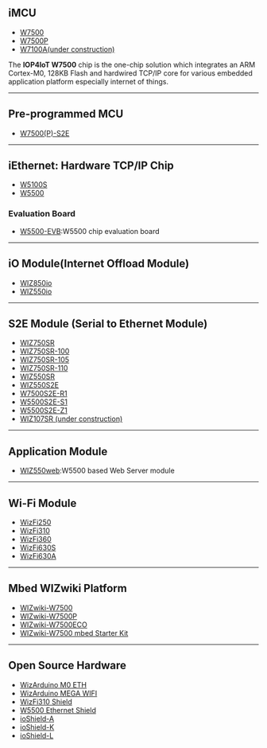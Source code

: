 
## iMCU
  * [W7500](W7500.md)
  * [W7500P](W7500P.md)
  * [W7100A(under construction)](W7100A.md)
  
The **IOP4IoT W7500** chip is the one-chip solution which integrates an ARM Cortex-M0, 128KB Flash and hardwired TCP/IP core for various embedded application platform especially internet of things.  

---
## Pre-programmed MCU
  * [W7500(P)-S2E](W7500-S2E.md)
---
## iEthernet: Hardware TCP/IP Chip
  * [W5100S](W5100S.md)
  * [W5500](W5500.md)
### Evaluation Board
  * [W5500-EVB](W5500_EVB.md):W5500 chip evaluation board
---
## iO Module(Internet Offload Module)
  * [WIZ850io](wiz850io.md)
  * [WIZ550io](wiz550io.md)
---
## S2E Module (Serial to Ethernet Module)
  * [WIZ750SR](wiz750sr.md)
  * [WIZ750SR-100](wiz750sr-100.md)
  * [WIZ750SR-105](WIZ750SR-105.md)
  * [WIZ750SR-110](WIZ750SR-110.md)
  * [WIZ550SR](WIZ550SR.md)
  * [WIZ550S2E](WIZ550S2E.md)
  * [W7500S2E-R1](w7500s2e-r1.md)
  * [W5500S2E-S1](w5500s2e-s1.md)
  * [W5500S2E-Z1](w5500s2e-z1.md)
  * [WIZ107SR (under construction)]()
---
## Application Module
  * [WIZ550web](wiz550web.md):W5500 based Web Server module
---
## Wi-Fi Module
  * [WizFi250]()
  * [WizFi310]()
  * [WizFi360]()
  * [WizFi630S]()
  * [WizFi630A]()
---
## Mbed WIZwiki Platform
  * [WIZwiki-W7500]()
  * [WIZwiki-W7500P]()
  * [WIZwiki-W7500ECO]()
  * [WIZwiki-W7500 mbed Starter Kit]()
---
## Open Source Hardware
  * [WizArduino M0 ETH]()
  * [WizArduino MEGA WIFI]()
  * [WizFi310 Shield]()
  * [W5500 Ethernet Shield]()
  * [ioShield-A]()
  * [ioShield-K]()
  * [ioShield-L]()

  
  
